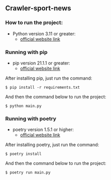 ## Crawler-sport-news

### How to run the project:

- Python version 3.11 or greater:
	- [official website link](https://www.python.org/)	

### Running with pip 
- pip version 21.1.1 or greater:
	- [official website link](https://pypi.org/)

After installing pip, just run the command:
``````
$ pip install -r requirements.txt
``````
And then the command below to run the project:
``````
$ python main.py
``````

### Running with poetry
- poetry version 1.5.1 or higher:
	- [official website link](https://python-poetry.org/)

After installing poetry, just run the command:
``````
$ poetry install
``````

And then the command below to run the project:
``````
$ poetry run main.py
``````